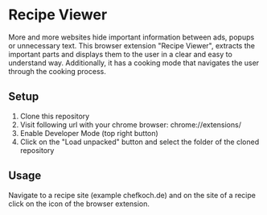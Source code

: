# Recipe Viewer

More and more websites hide important information between ads, popups or unnecessary text. This browser extension "Recipe Viewer", extracts the important parts and displays them to the user in a clear and easy to understand way. Additionally, it has a cooking mode that navigates the user through the cooking process.

## Setup
1) Clone this repository
2) Visit following url with your chrome browser: chrome://extensions/
3) Enable Developer Mode (top right button)
4) Click on the "Load unpacked" button and select the folder of the cloned repository

## Usage
Navigate to a recipe site (example chefkoch.de) and on the site of a recipe click on the icon of the browser extension.

